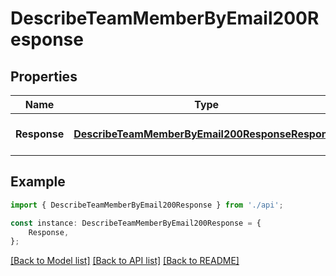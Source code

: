 # DescribeTeamMemberByEmail200Response


## Properties

Name | Type | Description | Notes
------------ | ------------- | ------------- | -------------
**Response** | [**DescribeTeamMemberByEmail200ResponseResponse**](DescribeTeamMemberByEmail200ResponseResponse.md) |  | [optional] [default to undefined]

## Example

```typescript
import { DescribeTeamMemberByEmail200Response } from './api';

const instance: DescribeTeamMemberByEmail200Response = {
    Response,
};
```

[[Back to Model list]](../README.md#documentation-for-models) [[Back to API list]](../README.md#documentation-for-api-endpoints) [[Back to README]](../README.md)
